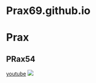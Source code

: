 # Prax69.github.io
# Prax
## PRax54
[youtube](youtube.com)
<img src="beach_tropics_sea_sand_palm_trees_yachts_hd_beach-1920x1080">
